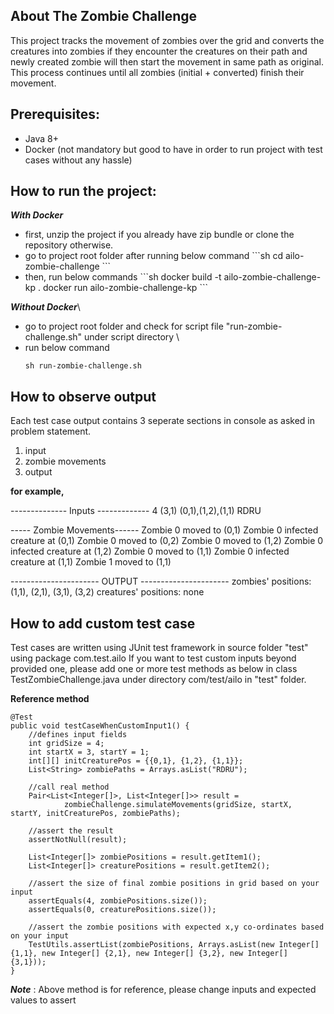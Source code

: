 ## About The Zombie Challenge
This project tracks the movement of zombies over the grid and converts the creatures into zombies if they encounter the creatures on their path and newly created zombie will then start the movement in same path as original. This process continues until all zombies (initial + converted) finish their movement.

## Prerequisites:
- Java 8+
- Docker (not mandatory but good to have in order to run project with test cases without any hassle)

## How to run the project:
***With Docker***
<ul>
	<li>first, unzip the project if you already have zip bundle or clone the repository otherwise.</li>
	<li>go to project root folder after running below command
	   ```sh
	   cd ailo-zombie-challenge
	   ```
	</li>
	<li>then, run below commands
	   ```sh
	   docker build -t ailo-zombie-challenge-kp .
	   docker run ailo-zombie-challenge-kp
	   ```
	</li>
</ul>

***Without Docker***\
- go to project root folder and check for script file "run-zombie-challenge.sh" under script directory \
- run below command
  ```
  sh run-zombie-challenge.sh
  ````

## How to observe output
Each test case output contains 3 seperate sections in console as asked in problem statement.
1. input
2. zombie movements
3. output

**for example,**

-------------- Inputs -------------
4
(3,1)
(0,1),(1,2),(1,1)
RDRU

----- Zombie Movements------
Zombie 0 moved to (0,1)
Zombie 0 infected creature at (0,1)
Zombie 0 moved to (0,2)
Zombie 0 moved to (1,2)
Zombie 0 infected creature at (1,2)
Zombie 0 moved to (1,1)
Zombie 0 infected creature at (1,1)
Zombie 1 moved to (1,1)

----------------------  OUTPUT  ----------------------
zombies' positions:
(1,1), (2,1), (3,1), (3,2)
creatures' positions:
none

## How to add custom test case
Test cases are written using JUnit test framework in source folder "test" using package com.test.ailo
If you want to test custom inputs beyond provided one, please add one or more test methods as below in class TestZombieChallenge.java under directory com/test/ailo in "test" folder.

**Reference method**

    @Test
	public void testCaseWhenCustomInput1() {
	    //defines input fields
		int gridSize = 4;
		int startX = 3, startY = 1;
		int[][] initCreaturePos = {{0,1}, {1,2}, {1,1}};
		List<String> zombiePaths = Arrays.asList("RDRU");
		
		//call real method
		Pair<List<Integer[]>, List<Integer[]>> result = 
				zombieChallenge.simulateMovements(gridSize, startX, startY, initCreaturePos, zombiePaths);
				
		//assert the result
		assertNotNull(result);
		
		List<Integer[]> zombiePositions = result.getItem1();
		List<Integer[]> creaturePositions = result.getItem2();
		
		//assert the size of final zombie positions in grid based on your input
		assertEquals(4, zombiePositions.size());
		assertEquals(0, creaturePositions.size());

        //assert the zombie positions with expected x,y co-ordinates based on your input
		TestUtils.assertList(zombiePositions, Arrays.asList(new Integer[] {1,1}, new Integer[] {2,1}, new Integer[] {3,2}, new Integer[] {3,1}));
	}

***Note*** : Above method is for reference, please change inputs and expected values to assert
